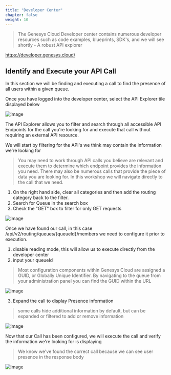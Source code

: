 ```yaml
---
title: "Developer Center"
chapter: false
weight: 10
---
```


> The Genesys Cloud Developer center contains numerous developer resources such as code examples, blueprints, SDK's, and we will see shortly - A robust API explorer



https://developer.genesys.cloud/

## Identify and Execute your API Call

In this section we will be finding and executing a call to find the presence of all users within a given queue.

Once you have logged into the developer center, select the API Explorer tile displayed below

![image](/images/devcenter.PNG)

The API Explorer allows you to filter and search through all accessible API Endpoints for the call you're looking for and execute that call without requiring an external API resource.

We will start by filtering for the API's we think may contain the information we're looking for
>You may need to work through API calls you believe are relevant and execute them to determine which endpoint provides the information you need. There may also be numerous calls that provide the piece of data you are looking for. In this workshop we will navigate directly to the call that we need.

1. On the right hand side, clear all categories and then add the routing category back to the filter.
2. Search for Queue in the search box
3. Check the "GET" box to filter for only GET requests

![image](/images/explorerfilter.PNG)

Once we have found our call, in this case /api/v2/routing/queues/{queueId}/members we need to configure it prior to execution.

1. disable reading mode, this will allow us to execute directly from the developer center
2. input your queueId
>Most configuration components within Genesys Cloud are assigned a GUID, or Globally Unique Identifier. By navigating to the queue from your administration panel you can find the GUID within the URL

![image](/images/queueguid.PNG)

3. Expand the call to display Presence information
>some calls hide additional information by default, but can be expanded or filtered to add or remove information

![image](/images/explorerconfig.PNG)

Now that our Call has been configured, we will execute the call and verify the information we're looking for is displaying
>We know we've found the correct call because we can see user presence in the response body

![image](/images/explorerexecute.PNG)

